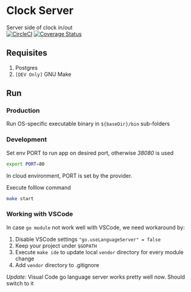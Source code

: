 # Clock Server

Server side of clock in/out  
[![CircleCI](https://circleci.com/gh/andodevel/clock_server.svg?style=svg)](https://circleci.com/gh/andodevel/clock_server) [![Coverage Status](https://coveralls.io/repos/github/andodevel/clock_server/badge.svg?branch=master)](https://coveralls.io/github/andodevel/clock_server?branch=master)  

## Requisites

1. Postgres  
2. `[DEV Only]` GNU Make  

## Run

### Production

Run OS-specific executable binary in `${baseDir}/bin` sub-folders  

### Development

Set env PORT to run app on desired port, otherwise *38080* is used  

```sh
export PORT=80
```  

In cloud environment, PORT is set by the provider.  

Execute folllow command  

```sh
make start
```

### Working with VSCode

In case `go module` not work well with VSCode, we need workaround by:  

1. Disable VSCode settings `"go.useLanguageServer" = false`  
2. Keep your project under `$GOPATH`  
3. Execute `make ide` to update local `vendor` directory for every module change  
4. Add `vendor` directory to .gitignore  
  
*Update:* Visual Code go language server works pretty well now. Should switch to it  